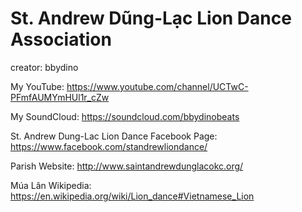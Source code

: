 # St. Andrew Dũng-Lạc Lion Dance Association 

creator: bbydino

My YouTube: https://www.youtube.com/channel/UCTwC-PFmfAUMYmHUl1r_cZw

My SoundCloud: https://soundcloud.com/bbydinobeats

St. Andrew Dung-Lac Lion Dance Facebook Page: https://www.facebook.com/standrewliondance/

Parish Website: http://www.saintandrewdunglacokc.org/

Múa Lân Wikipedia: https://en.wikipedia.org/wiki/Lion_dance#Vietnamese_Lion